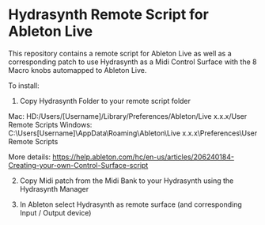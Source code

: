 # Hydrasynth Remote Script for Ableton Live

This repository contains a remote script for Ableton Live as well as a corresponding patch to use Hydrasynth as a Midi Control Surface with the 8 Macro knobs automapped to Ableton Live.

To install:

1) Copy Hydrasynth Folder to your remote script folder

Mac: HD:/Users/[Username]/Library/Preferences/Ableton/Live x.x.x/User Remote Scripts
Windows: C:\Users\[Username]\AppData\Roaming\Ableton\Live x.x.x\Preferences\User Remote Scripts

More details: https://help.ableton.com/hc/en-us/articles/206240184-Creating-your-own-Control-Surface-script

2) Copy Midi patch from the Midi Bank to your Hydrasynth using the Hydrasynth Manager

3) In Ableton select Hydrasynth as remote surface (and corresponding Input / Output device)
